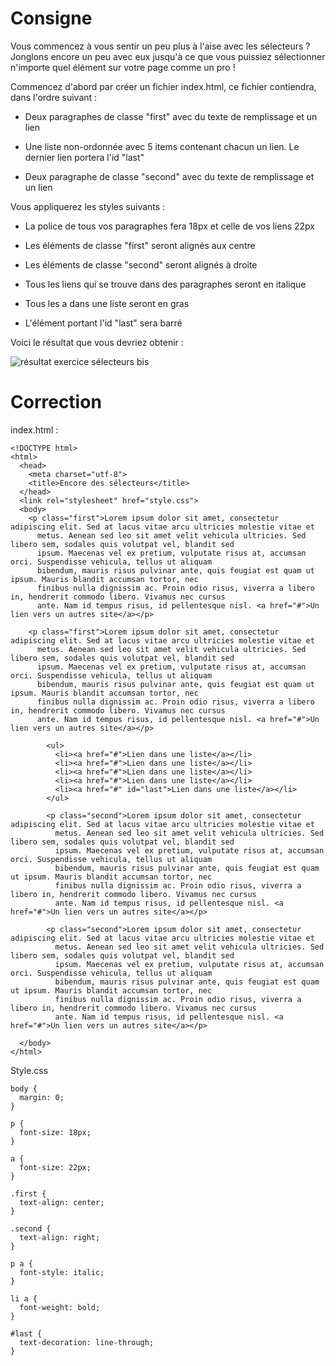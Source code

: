 # Consigne

Vous commencez à vous sentir un peu plus à l'aise avec les sélecteurs ? Jonglons encore un peu avec eux jusqu'à ce que vous puissiez sélectionner n'importe quel élément sur votre page comme un pro !

Commencez d'abord par créer un fichier index.html, ce fichier contiendra, dans l'ordre suivant :

- Deux paragraphes de classe "first" avec du texte de remplissage et un lien

- Une liste non-ordonnée avec 5 items contenant chacun un lien. Le dernier lien portera l'id "last"

- Deux paragraphe de classe "second" avec du texte de remplissage et un lien

Vous appliquerez les styles suivants :

- La police de tous vos paragraphes fera 18px et celle de vos liens 22px

- Les éléments de classe "first" seront alignés aux centre

- Les éléments de classe "second" seront alignés à droite

- Tous les liens qui se trouve dans des paragraphes seront en italique

- Tous les a dans une liste seront en gras

- L'élément portant l'id "last" sera barré

Voici le résultat que vous devriez obtenir :

![résultat exercice sélecteurs bis](https://trello-attachments.s3.amazonaws.com/5859370f5e4809987f4007d2/5885d039b5230c51d38acf09/1451e2d9ecc034b535e302616590f635/exercice_selecteursbis.png)

# Correction

index.html :

```
<!DOCTYPE html>
<html>
  <head>
    <meta charset="utf-8">
    <title>Encore des sélecteurs</title>
  </head>
  <link rel="stylesheet" href="style.css">
  <body>
    <p class="first">Lorem ipsum dolor sit amet, consectetur adipiscing elit. Sed at lacus vitae arcu ultricies molestie vitae et
      metus. Aenean sed leo sit amet velit vehicula ultricies. Sed libero sem, sodales quis volutpat vel, blandit sed
      ipsum. Maecenas vel ex pretium, vulputate risus at, accumsan orci. Suspendisse vehicula, tellus ut aliquam
      bibendum, mauris risus pulvinar ante, quis feugiat est quam ut ipsum. Mauris blandit accumsan tortor, nec
      finibus nulla dignissim ac. Proin odio risus, viverra a libero in, hendrerit commodo libero. Vivamus nec cursus
      ante. Nam id tempus risus, id pellentesque nisl. <a href="#">Un lien vers un autres site</a></p>

    <p class="first">Lorem ipsum dolor sit amet, consectetur adipiscing elit. Sed at lacus vitae arcu ultricies molestie vitae et
      metus. Aenean sed leo sit amet velit vehicula ultricies. Sed libero sem, sodales quis volutpat vel, blandit sed
      ipsum. Maecenas vel ex pretium, vulputate risus at, accumsan orci. Suspendisse vehicula, tellus ut aliquam
      bibendum, mauris risus pulvinar ante, quis feugiat est quam ut ipsum. Mauris blandit accumsan tortor, nec
      finibus nulla dignissim ac. Proin odio risus, viverra a libero in, hendrerit commodo libero. Vivamus nec cursus
      ante. Nam id tempus risus, id pellentesque nisl. <a href="#">Un lien vers un autres site</a></p>

        <ul>
          <li><a href="#">Lien dans une liste</a></li>
          <li><a href="#">Lien dans une liste</a></li>
          <li><a href="#">Lien dans une liste</a></li>
          <li><a href="#">Lien dans une liste</a></li>
          <li><a href="#" id="last">Lien dans une liste</a></li>
        </ul>

        <p class="second">Lorem ipsum dolor sit amet, consectetur adipiscing elit. Sed at lacus vitae arcu ultricies molestie vitae et
          metus. Aenean sed leo sit amet velit vehicula ultricies. Sed libero sem, sodales quis volutpat vel, blandit sed
          ipsum. Maecenas vel ex pretium, vulputate risus at, accumsan orci. Suspendisse vehicula, tellus ut aliquam
          bibendum, mauris risus pulvinar ante, quis feugiat est quam ut ipsum. Mauris blandit accumsan tortor, nec
          finibus nulla dignissim ac. Proin odio risus, viverra a libero in, hendrerit commodo libero. Vivamus nec cursus
          ante. Nam id tempus risus, id pellentesque nisl. <a href="#">Un lien vers un autres site</a></p>

        <p class="second">Lorem ipsum dolor sit amet, consectetur adipiscing elit. Sed at lacus vitae arcu ultricies molestie vitae et
          metus. Aenean sed leo sit amet velit vehicula ultricies. Sed libero sem, sodales quis volutpat vel, blandit sed
          ipsum. Maecenas vel ex pretium, vulputate risus at, accumsan orci. Suspendisse vehicula, tellus ut aliquam
          bibendum, mauris risus pulvinar ante, quis feugiat est quam ut ipsum. Mauris blandit accumsan tortor, nec
          finibus nulla dignissim ac. Proin odio risus, viverra a libero in, hendrerit commodo libero. Vivamus nec cursus
          ante. Nam id tempus risus, id pellentesque nisl. <a href="#">Un lien vers un autres site</a></p>

  </body>
</html>

```
Style.css

```
body {
  margin: 0;
}

p {
  font-size: 18px;
}

a {
  font-size: 22px;
}

.first {
  text-align: center;
}

.second {
  text-align: right;
}

p a {
  font-style: italic;
}

li a {
  font-weight: bold;
}

#last {
  text-decoration: line-through;
}

```
